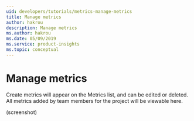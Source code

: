 ```yaml
---
uid: developers/tutorials/metrics-manage-metrics
title: Manage metrics
author: hakrou
description: Manage metrics
ms.author: hakrou
ms.date: 05/09/2019
ms.service: product-insights
ms.topic: conceptual
---
```


# Manage metrics 

Create metrics will appear on the Metrics list, and can be edited or deleted. All metrics added by team members for the project will be viewable here.  

(screenshot)